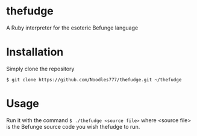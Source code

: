 # thefudge
A Ruby interpreter for the esoteric Befunge language

# Installation
Simply clone the repository

`$ git clone https://github.com/Noodles777/thefudge.git ~/thefudge`

# Usage
Run it with the command
`$ ./thefudge <source file>` where \<source file\> is the Befunge source code you wish thefudge to run.
